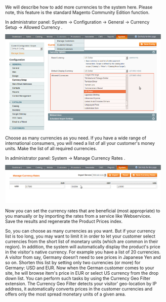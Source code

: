 We will describe how to add more currencies to the system here. Please note, this feature is the standard Magento Community Edition function.

In administrator panel: System -> Configuration -> General -> Currency Setup -> Allowed Currency .

![Currency Pricing - Configuration - Allowed Currencies](currency-pricing-configuration-allowed-currency.png) 

Choose as many currencies as you need. If you have a wide range of international consumers, you will need a list of all your customer's money units. Make the list of all required currencies.

In administrator panel: System -> Manage Currency Rates .

![Currency Pricing - Manage Currency Rates](currency-pricing-currency-rate.png) 

Now you can set the currency rates that are beneficial (most appropriate) to you manually or by importing the rates from a service like Webservicex. Save the results and regenerate the Product Prices index.

So, you can choose as many currencies as you want. But if your currency list is too long, you may want to limit it in order to let your customer select currencies from the short list of monetary units (which are common in their region). In addition, the system will automatically display the product's price in the visitor's native currency. For example you have a list of 20 currencies. A visitor from say, Germany doesn’t need to see prices in Japanese Yen and so on. Shorten this list by setting only two currencies (or more) for Germany: USD and EUR. Now when the German customer comes to your site, he will browse item's price in EUR or select US currency from the drop down list. You can perform such tasks by using the Currency Geo Filter extension. The Currency Geo Filter detects your visitor' geo-location by IP address, it automatically converts prices in the customer currencies and offers only the most spread monetary units of a given area.
